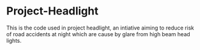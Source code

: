 # Project-Headlight
This is the code used in project headlight, an intiative aiming to reduce risk of road accidents at night which are cause by glare from high beam head lights.
